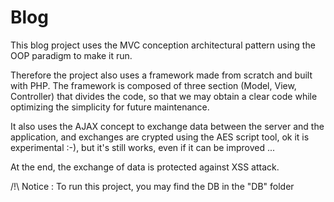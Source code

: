 # Blog

This blog project uses the MVC conception architectural pattern using the OOP paradigm to make it run.

Therefore the project also uses a framework made from scratch and built with PHP. The framework is 
composed of three section (Model, View, Controller) that divides the code, so that we may obtain a clear 
code while optimizing the simplicity for future maintenance.

It also uses the AJAX concept to exchange data between the server and the application, and exchanges are
crypted using the AES script tool, ok it is experimental :-), but it's still works, even if it can be improved ...

At the end, the exchange of data is protected against XSS attack.

/!\ Notice : To run this project, you may find the DB in the "DB" folder

